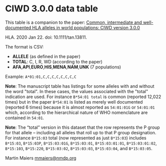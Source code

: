 # CIWD 3.0.0 data table

This table is a companion to the paper: 
[Common, intermediate and well-documented HLA alleles in world populations: CIWD version 3.0.0](https://www.ncbi.nlm.nih.gov/pubmed/31970929)

HLA. 2020 Jan 22. doi: 10.1111/tan.13811.

The format is CSV:

- **ALLELE** (as defined in the paper)
- **TOTAL**: C, I, R, WD (according to the paper)
- **AFA**,**API**,**EURO**,**HIS**,**MENA**,**NAM**,**UNK** (7 populations)

Example:
```A*01:01,C,C,C,C,C,C,C,C```


**Note**: The manuscript table has listings for some alleles with and without the word "total".  In these cases, the values associated with the "total" indication are used.  For instance `B*54:01 total` is common (reported 12,022 times) but in the paper `B*54:01` is listed as merely well documented (reported 6 times) because it is almost reported as `54:01:01G` or `54:01:01` which, according to the hierarchical nature of WHO nomenclature are contained in `54:01`.


**Note**: The “total” version in this dataset that the row represents the P group for that allele – including all alleles that roll up to that P group designation. For instance `B*15:03` total (now represented as just `B*15:03`) includes `B*15:03`, `B*15:03P`, `B*15:03:01G`, `B*15:03:01`, `B*15:03:01:01`, `B*15:03:01:02`, `B*15:103`, `B*15:220`, `B*15:03:02`, `B*15:03:03`, `B*15:03:04`, and `B*15:03:05`.


Martin Maiers
mmaiers@nmdp.org
